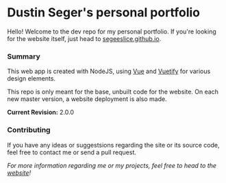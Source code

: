 # Dustin Seger's personal portfolio

Hello! Welcome to the dev repo for my personal portfolio. If you're looking for
the website itself, just head to [segeeslice.github.io](segeeslice.github.io).

### Summary
This web app is created with NodeJS, using [Vue](https://vuejs.org/) and
[Vuetify](https://vuetifyjs.com/en/) for various design elements.

This repo is only meant for the base, unbuilt code for the website. On each new
master version, a website deployment is also made.

**Current Revision:** 2.0.0

### Contributing
If you have any ideas or suggestsions regarding the site or its source code,
feel free to contact me or send a pull request.

*For more information regarding me or my projects, feel free to head to the
[website](segeeslice.github.io)!*
